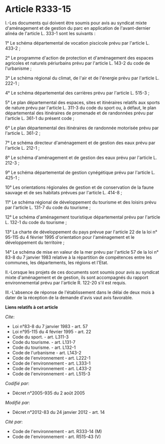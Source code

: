 # Article R333-15

I.-Les documents qui doivent être soumis pour avis au syndicat mixte d'aménagement et de gestion du parc en application de
l'avant-dernier alinéa de l'article L. 333-1 sont les suivants : 

1° Le schéma départemental de vocation piscicole prévu par l'article L. 433-2 ; 

2° Le programme d'action de protection et d'aménagement des espaces agricoles et naturels périurbains prévu par l'article L.
143-2 du code de l'urbanisme ; 

3° Le schéma régional du climat, de l'air et de l'énergie prévu par l'article L. 222-1 ; 

4° Le schéma départemental des carrières prévu par l'article L. 515-3 ; 

5° Le plan départemental des espaces, sites et itinéraires relatifs aux sports de nature prévu par l'article L. 311-3 du code
du sport ou, à défaut, le plan départemental des itinéraires de promenade et de randonnées prévu par l'article L. 361-1 du
présent code ; 

6° Le plan départemental des itinéraires de randonnée motorisée prévu par l'article L. 361-2 ; 

7° Le schéma directeur d'aménagement et de gestion des eaux prévu par l'article L. 212-1 ; 

8° Le schéma d'aménagement et de gestion des eaux prévu par l'article L. 212-3 ; 

9° Le schéma départemental de gestion cynégétique prévu par l'article L. 425-1 ; 

10° Les orientations régionales de gestion et de conservation de la faune sauvage et de ses habitats prévues par l'article L.
414-8 ; 

11° Le schéma régional de développement du tourisme et des loisirs prévu par l'article L. 131-7 du code du tourisme ; 

12° Le schéma d'aménagement touristique départemental prévu par l'article L. 132-1 du code du tourisme ; 

13° La charte de développement du pays prévue par l'article 22 de la loi n° 95-115 du 4 février 1995 d'orientation pour
l'aménagement et le développement du territoire ; 

14° Le schéma de mise en valeur de la mer prévu par l'article 57 de la loi n° 83-8 du 7 janvier 1983 relative à la
répartition de compétences entre les communes, les départements, les régions et l'Etat. 

II.-Lorsque les projets de ces documents sont soumis pour avis au syndicat mixte d'aménagement et de gestion, ils sont
accompagnés du rapport environnemental prévu par l'article R. 122-20 s'il est requis. 

III.-L'absence de réponse de l'établissement dans le délai de deux mois à dater de la réception de la demande d'avis vaut
avis favorable.

**Liens relatifs à cet article**

_Cite_:

  - Loi n°83-8 du 7 janvier 1983 - art. 57
  - Loi n°95-115 du 4 février 1995 - art. 22
  - Code du sport. - art. L311-3
  - Code du tourisme. - art. L131-7
  - Code du tourisme. - art. L132-1
  - Code de l'urbanisme - art. L143-2
  - Code de l'environnement - art. L222-1
  - Code de l'environnement - art. L333-1
  - Code de l'environnement - art. L433-2
  - Code de l'environnement - art. L515-3

_Codifié par_:

  - Décret n°2005-935 du 2 août 2005

_Modifié par_:

  - Décret n°2012-83 du 24 janvier 2012 - art. 14

_Cité par_:

  - Code de l'environnement - art. R333-14 (M)
  - Code de l'environnement - art. R515-43 (V)
